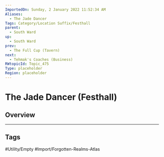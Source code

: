 ```yaml
---
ImportedOn: Sunday, 2 January 2022 11:52:34 AM
Aliases:
  - The Jade Dancer
Tags: Category/Location Suffix/Festhall
parent:
  - South Ward
up:
  - South Ward
prev:
  - The Full Cup (Tavern)
next:
  - Tehmak's Coaches (Business)
RWtopicId: Topic_475
Type: placeholder
Region: placeholder
---
```

# The Jade Dancer (Festhall)
## Overview

---
## Tags
#Utility/Empty #Import/Forgotten-Realms-Atlas

